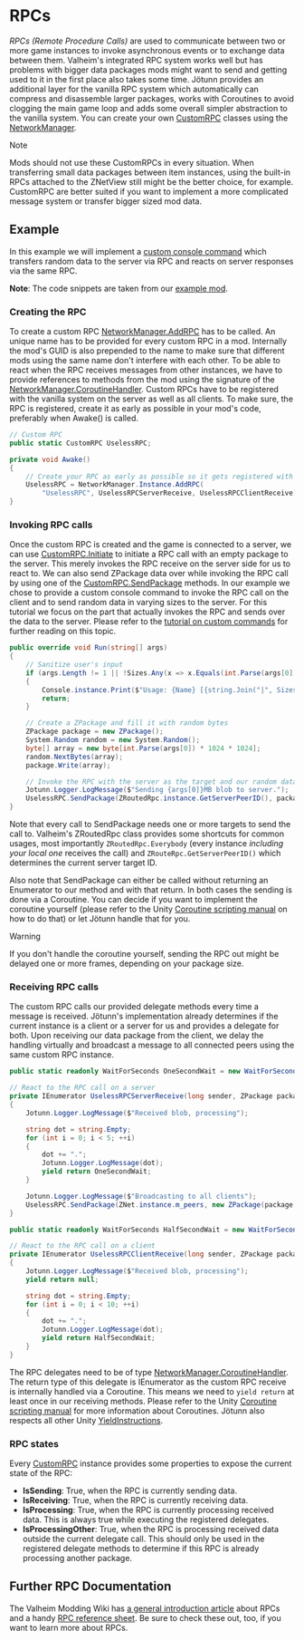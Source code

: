 ﻿# RPCs

*RPCs (Remote Procedure Calls)* are used to communicate between two or more game instances to invoke asynchronous events or to exchange data between them. Valheim's integrated RPC system works well but has problems with bigger data packages mods might want to send and getting used to it in the first place also takes some time. Jötunn provides an additional layer for the vanilla RPC system which automatically can compress and disassemble larger packages, works with Coroutines to avoid clogging the main game loop and adds some overall simpler abstraction to the vanilla system. You can create your own [CustomRPC](xref:Jotunn.Entities.CustomRPC) classes using the [NetworkManager](xref:Jotunn.Managers.NetworkManager).

> [!NOTE]
> Mods should not use these CustomRPCs in every situation. When transferring small data packages between item instances, using the built-in RPCs attached to the ZNetView still might be the better choice, for example. CustomRPC are better suited if you want to implement a more complicated message system or transfer bigger sized mod data.

## Example

In this example we will implement a [custom console command](console-commands.md) which transfers random data to the server via RPC and reacts on server responses via the same RPC.

**Note**: The code snippets are taken from our [example mod](https://github.com/Valheim-Modding/JotunnModExample).

### Creating the RPC

To create a custom RPC [NetworkManager.AddRPC](xref:Jotunn.Managers.NetworkManager.AddRPC(System.String,Jotunn.Managers.NetworkManager.CoroutineHandler,Jotunn.Managers.NetworkManager.CoroutineHandler)) has to be called. An unique name has to be provided for every custom RPC in a mod. Internally the mod's GUID is also prepended to the name to make sure that different mods using the same name don't interfere with each other. To be able to react when the RPC receives messages from other instances, we have to provide references to methods from the mod using the signature of the [NetworkManager.CoroutineHandler](xref:Jotunn.Managers.NetworkManager.CoroutineHandler). Custom RPCs have to be registered with the vanilla system on the server as well as all clients. To make sure, the RPC is registered, create it as early as possible in your mod's code, preferably when Awake() is called.

```cs
// Custom RPC
public static CustomRPC UselessRPC;

private void Awake()
{
    // Create your RPC as early as possible so it gets registered with the game
    UselessRPC = NetworkManager.Instance.AddRPC(
        "UselessRPC", UselessRPCServerReceive, UselessRPCClientReceive);
}
```

### Invoking RPC calls

Once the custom RPC is created and the game is connected to a server, we can use [CustomRPC.Initiate](xref:Jotunn.Entities.CustomRPC.Initiate) to initiate a RPC call with an empty package to the server. This merely invokes the RPC receive on the server side for us to react to. We can also send ZPackage data over while invoking the RPC call by using one of the [CustomRPC.SendPackage](xref:Jotunn.Entities.CustomRPC.SendPackage(System.Int64,ZPackage)) methods. In our example we chose to provide a custom console command to invoke the RPC call on the client and to send random data in varying sizes to the server. For this tutorial we focus on the part that actually invokes the RPC and sends over the data to the server. Please refer to the [tutorial on custom commands](console-commands.md) for further reading on this topic.

```cs
public override void Run(string[] args)
{
    // Sanitize user's input
    if (args.Length != 1 || !Sizes.Any(x => x.Equals(int.Parse(args[0]))))
    {
        Console.instance.Print($"Usage: {Name} [{string.Join("|", Sizes)}]");
        return;
    }

    // Create a ZPackage and fill it with random bytes
    ZPackage package = new ZPackage();
    System.Random random = new System.Random();
    byte[] array = new byte[int.Parse(args[0]) * 1024 * 1024];
    random.NextBytes(array);
    package.Write(array);

    // Invoke the RPC with the server as the target and our random data package as the payload
    Jotunn.Logger.LogMessage($"Sending {args[0]}MB blob to server.");
    UselessRPC.SendPackage(ZRoutedRpc.instance.GetServerPeerID(), package);
}
```

Note that every call to SendPackage needs one or more targets to send the call to. Valheim's ZRoutedRpc class provides some shortcuts for common usages, most importantly `ZRoutedRpc.Everybody` (every instance *including your local one* receives the call) and `ZRouteRpc.GetServerPeerID()` which determines the current server target ID.

Also note that SendPackage can either be called without returning an Enumerator to our method and with that return. In both cases the sending is done via a Coroutine. You can decide if you want to implement the coroutine yourself (please refer to the Unity [Coroutine scripting manual](https://docs.unity3d.com/2019.4/Documentation/Manual/Coroutines.html) on how to do that) or let Jötunn handle that for you.

> [!WARNING]
> If you don't handle the coroutine yourself, sending the RPC out might be delayed one or more frames, depending on your package size.

### Receiving RPC calls

The custom RPC calls our provided delegate methods every time a message is received. Jötunn's implementation already determines if the current instance is a client or a server for us and provides a delegate for both. Upon receiving our data package from the client, we delay the handling virtually and broadcast a message to all connected peers using the same custom RPC instance.

```cs
public static readonly WaitForSeconds OneSecondWait = new WaitForSeconds(1f);

// React to the RPC call on a server
private IEnumerator UselessRPCServerReceive(long sender, ZPackage package)
{
    Jotunn.Logger.LogMessage($"Received blob, processing");

    string dot = string.Empty;
    for (int i = 0; i < 5; ++i)
    {
        dot += ".";
        Jotunn.Logger.LogMessage(dot);
        yield return OneSecondWait;
    }

    Jotunn.Logger.LogMessage($"Broadcasting to all clients");
    UselessRPC.SendPackage(ZNet.instance.m_peers, new ZPackage(package.GetArray()));
}

public static readonly WaitForSeconds HalfSecondWait = new WaitForSeconds(0.5f);

// React to the RPC call on a client
private IEnumerator UselessRPCClientReceive(long sender, ZPackage package)
{
    Jotunn.Logger.LogMessage($"Received blob, processing");
    yield return null;

    string dot = string.Empty;
    for (int i = 0; i < 10; ++i)
    {
        dot += ".";
        Jotunn.Logger.LogMessage(dot);
        yield return HalfSecondWait;
    }
}
```

The RPC delegates need to be of type [NetworkManager.CoroutineHandler](xref:Jotunn.Managers.NetworkManager.CoroutineHandler). The return type of this delegate is IEnumerator as the custom RPC receive is internally handled via a Coroutine. This means we need to `yield return` at least once in our receiving methods. Please refer to the Unity [Coroutine scripting manual](https://docs.unity3d.com/2019.4/Documentation/Manual/Coroutines.html) for more information about Coroutines. Jötunn also respects all other Unity [YieldInstructions](https://docs.unity3d.com/2019.4/Documentation/ScriptReference/YieldInstruction.html).

### RPC states

Every [CustomRPC](xref:Jotunn.Entities.CustomRPC) instance provides some properties to expose the current state of the RPC:
*  __IsSending__: True, when the RPC is currently sending data.
* __IsReceiving__: True, when the RPC is currently receiving data.
* __IsProcessing__: True, when the RPC is currently processing received data. This is always true while executing the registered delegates.
* __IsProcessingOther__: True, when the RPC is processing received data outside the current delegate call. This should only be used in the registered delegate methods to determine if this RPC is already processing another package.

## Further RPC Documentation

The Valheim Modding Wiki has [a general introduction article](https://github.com/Valheim-Modding/Wiki/wiki/Server-Validated-RPC-System) about RPCs and a handy [RPC reference sheet](https://github.com/Valheim-Modding/Wiki/wiki/RPC-System-Reference-Sheet). Be sure to check these out, too, if you want to learn more about RPCs.
